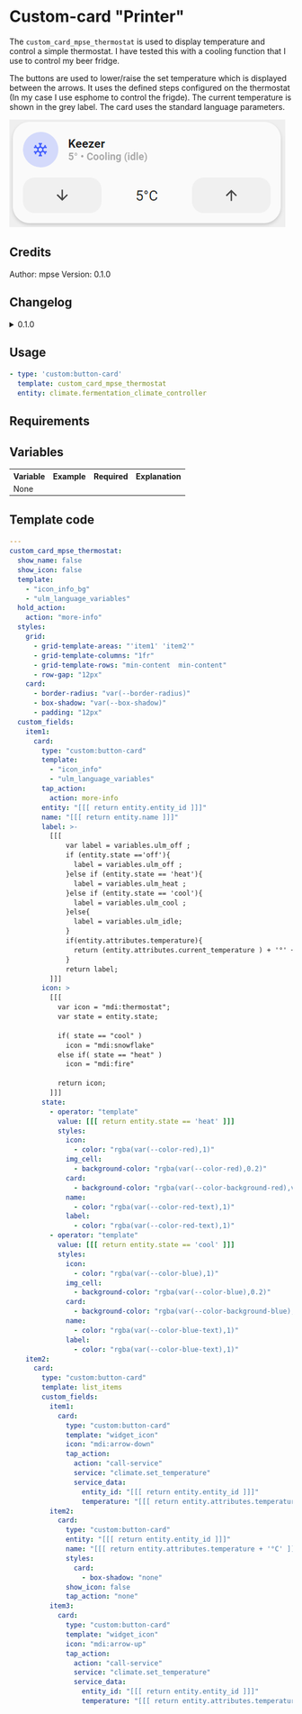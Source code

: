 # Custom-card "Printer"

The `custom_card_mpse_thermostat` is used to display temperature and control a simple thermostat. I have tested this with a cooling function that I use to control my beer fridge.

The buttons are used to lower/raise the set temperature which is displayed between the arrows. It uses the defined steps configured on the thermostat (In my case I use esphome to control the frigde). The current temperature is shown in the grey label. The card uses the standard language parameters.

![Thermostat](./custom_thermostat.png)

## Credits
Author: mpse
Version: 0.1.0

## Changelog
<details>
<summary>0.1.0</summary>
Initial release inspired from various posts on home assistant forum.
</details>

## Usage

```yaml
- type: 'custom:button-card'
  template: custom_card_mpse_thermostat
  entity: climate.fermentation_climate_controller
```

## Requirements

## Variables
<table>
<tr>
<th>Variable</th>
<th>Example</th>
<th>Required</th>
<th>Explanation</th>
</tr>
<tr>
<td>None</td>
<td></td>
<td></td>
<td></td>
</tr>
</tr>
</table>

## Template code

```yaml
---
custom_card_mpse_thermostat:
  show_name: false
  show_icon: false
  template:
    - "icon_info_bg"
    - "ulm_language_variables"
  hold_action:
    action: "more-info"
  styles:
    grid:
      - grid-template-areas: "'item1' 'item2'"
      - grid-template-columns: "1fr"
      - grid-template-rows: "min-content  min-content"
      - row-gap: "12px"
    card:
      - border-radius: "var(--border-radius)"
      - box-shadow: "var(--box-shadow)"
      - padding: "12px"
  custom_fields:
    item1:
      card:
        type: "custom:button-card"
        template:
          - "icon_info"
          - "ulm_language_variables"
        tap_action:
          action: more-info
        entity: "[[[ return entity.entity_id ]]]"
        name: "[[[ return entity.name ]]]"
        label: >-
          [[[
              var label = variables.ulm_off ;
              if (entity.state =='off'){
                label = variables.ulm_off ;
              }else if (entity.state == 'heat'){
                label = variables.ulm_heat ;
              }else if (entity.state == 'cool'){
                label = variables.ulm_cool ;
              }else{
                label = variables.ulm_idle;
              }
              if(entity.attributes.temperature){
                return (entity.attributes.current_temperature ) + '°' + ' • ' + label + ' (' + entity.attributes.hvac_action + ')';
              }
              return label;
          ]]]
        icon: >
          [[[
            var icon = "mdi:thermostat";
            var state = entity.state;

            if( state == "cool" )
              icon = "mdi:snowflake"
            else if( state == "heat" )
              icon = "mdi:fire"

            return icon;
          ]]]
        state:
          - operator: "template"
            value: [[[ return entity.state == 'heat' ]]]
            styles:
              icon:
                - color: "rgba(var(--color-red),1)"
              img_cell:
                - background-color: "rgba(var(--color-red),0.2)"
              card:
                - background-color: "rgba(var(--color-background-red),var(--opacity-bg))"
              name:
                - color: "rgba(var(--color-red-text),1)"
              label:
                - color: "rgba(var(--color-red-text),1)"
          - operator: "template"
            value: [[[ return entity.state == 'cool' ]]]
            styles:
              icon:
                - color: "rgba(var(--color-blue),1)"
              img_cell:
                - background-color: "rgba(var(--color-blue),0.2)"
              card:
                - background-color: "rgba(var(--color-background-blue),var(--opacity-bg))"
              name:
                - color: "rgba(var(--color-blue-text),1)"
              label:
                - color: "rgba(var(--color-blue-text),1)"
    item2:
      card:
        type: "custom:button-card"
        template: list_items
        custom_fields:
          item1:
            card:
              type: "custom:button-card"
              template: "widget_icon"
              icon: "mdi:arrow-down"
              tap_action:
                action: "call-service"
                service: "climate.set_temperature"
                service_data:
                  entity_id: "[[[ return entity.entity_id ]]]"
                  temperature: "[[[ return entity.attributes.temperature - entity.attributes.target_temp_step ]]]"
          item2:
            card:
              type: "custom:button-card"
              entity: "[[[ return entity.entity_id ]]]"
              name: "[[[ return entity.attributes.temperature + '°C' ]]]"
              styles:
                card:
                  - box-shadow: "none"
              show_icon: false
              tap_action: "none"
          item3:
            card:
              type: "custom:button-card"
              template: "widget_icon"
              icon: "mdi:arrow-up"
              tap_action:
                action: "call-service"
                service: "climate.set_temperature"
                service_data:
                  entity_id: "[[[ return entity.entity_id ]]]"
                  temperature: "[[[ return entity.attributes.temperature + entity.attributes.target_temp_step ]]]"
```
